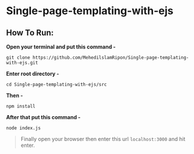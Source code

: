 # Single-page-templating-with-ejs

## How To Run:

**Open your terminal and put this command -**

```shell
git clone https://github.com/MehedilslamRipon/Single-page-templating-with-ejs.git
```

**Enter root directory -**

```shell
cd Single-page-templating-with-ejs/src
```

**Then -**

```shell
npm install
```

**After that put this command -**

```shell
node index.js
```

> Finally open your browser then enter this url `localhost:3000` and hit enter.
